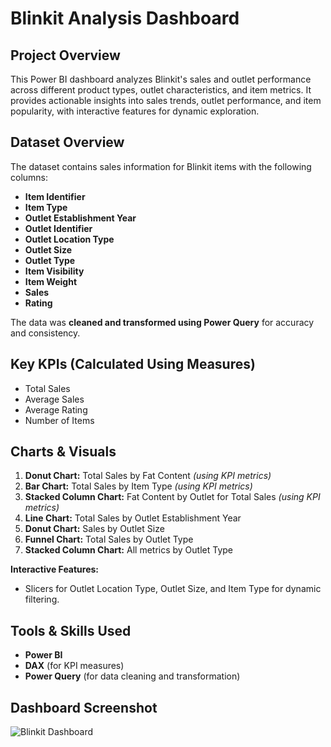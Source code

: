 # Blinkit Analysis Dashboard

## Project Overview
This Power BI dashboard analyzes Blinkit's sales and outlet performance across different product types, outlet characteristics, and item metrics. It provides actionable insights into sales trends, outlet performance, and item popularity, with interactive features for dynamic exploration.

## Dataset Overview
The dataset contains sales information for Blinkit items with the following columns:

- **Item Identifier**  
- **Item Type**  
- **Outlet Establishment Year**  
- **Outlet Identifier**  
- **Outlet Location Type**  
- **Outlet Size**  
- **Outlet Type**  
- **Item Visibility**  
- **Item Weight**  
- **Sales**  
- **Rating**  

The data was **cleaned and transformed using Power Query** for accuracy and consistency.

## Key KPIs (Calculated Using Measures)
- Total Sales  
- Average Sales  
- Average Rating  
- Number of Items

## Charts & Visuals
1. **Donut Chart:** Total Sales by Fat Content *(using KPI metrics)*  
2. **Bar Chart:** Total Sales by Item Type *(using KPI metrics)*  
3. **Stacked Column Chart:** Fat Content by Outlet for Total Sales *(using KPI metrics)*  
4. **Line Chart:** Total Sales by Outlet Establishment Year  
5. **Donut Chart:** Sales by Outlet Size  
6. **Funnel Chart:** Total Sales by Outlet Type  
7. **Stacked Column Chart:** All metrics by Outlet Type

**Interactive Features:**  
- Slicers for Outlet Location Type, Outlet Size, and Item Type for dynamic filtering.


## Tools & Skills Used
- **Power BI**  
- **DAX** (for KPI measures)  
- **Power Query** (for data cleaning and transformation)

## Dashboard Screenshot
![Blinkit Dashboard](Blinkit_Dashboard.png)

